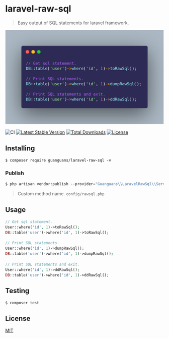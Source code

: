 # laravel-raw-sql

> Easy output of SQL statements for laravel framework.

<p align="center"><img src="./docs/usage.png"></p>

![CI](https://github.com/guanguans/laravel-raw-sql/workflows/CI/badge.svg)
[![Latest Stable Version](https://poser.pugx.org/guanguans/laravel-raw-sql/v)](//packagist.org/packages/guanguans/laravel-raw-sql)
[![Total Downloads](https://poser.pugx.org/guanguans/laravel-raw-sql/downloads)](//packagist.org/packages/guanguans/laravel-raw-sql)
[![License](https://poser.pugx.org/guanguans/laravel-raw-sql/license)](//packagist.org/packages/guanguans/laravel-raw-sql)

## Installing

``` shell
$ composer require guanguans/laravel-raw-sql -v
```

### Publish

```php
$ php artisan vendor:publish --provider="Guanguans\\LaravelRawSql\\ServiceProvider"
```

> Custom method name. `config/rawsql.php`

## Usage

``` php
// Get sql statement.
User::where('id', 1)->toRawSql();
DB::table('user')->where('id', 1)->toRawSql();

// Print SQL statements.
User::where('id', 1)->dumpRawSql();
DB::table('user')->where('id', 1)->dumpRawSql();

// Print SQL statements and exit.
User::where('id', 1)->ddRawSql();
DB::table('user')->where('id', 1)->ddRawSql();
```

## Testing

``` shell
$ composer test
```

## License

[MIT](LICENSE)

